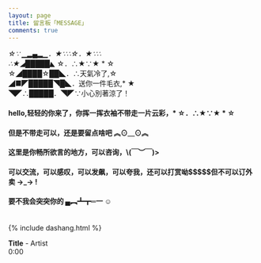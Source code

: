 ```yaml
---
layout: page
title: 留言板「MESSAGE」
comments: true 
---
```

<div width="360" height="250" alt="huanying">

  *☆∵ ▁▂▄▂▁．★∵∴☆．★∵∴<br />
∴★◢█████◣* ☆．∴★∵★ * ☆<br />
 ☆◢████☆██◣．∴天氣冷了,☆<br />
◢■◤█████◥█◣．送你一件毛衣,* ★<br />
◥◤∴█████．◥◤∵小心別著涼了！<br />
</div>

<p><h4>hello,轻轻的你来了，你挥一挥衣袖不带走一片云彩，* ☆．∴★∵★ * ☆</h4>     
<P><h4>但是不带走可以，还是要留点啥吧 ︽⊙＿⊙︽ </h4>
<P><h4>这里是你畅所欲言的地方，可以咨询，\(￣︶￣)></h4>
<p><h4>可以交流，可以感叹，可以发飙，可以夸我，还可以打赏呦$$$$$但不可以订外卖 →_→ !</h4>   
<p><h4>要不我会突突你的  ▄︻┻┳═一  ☺ </h4>
<p>
<br /> 
{% include dashang.html %}
	<div id="QPlayer" class="QPlayer">
		<div id="pContent">
			<div id="player">
				<span class="cover"></span>
				<div class="ctrl">
					<div class="musicTag marquee">
						<strong>Title</strong> <span> - </span> <span class="artist">Artist</span>
					</div>
					<div class="progress">
						<div class="timer left">0:00</div>
						<div class="contr">
							<div class="rewind icon"></div>
							<div class="playback icon"></div>
							<div class="fastforward icon"></div>
						</div>
						<div class="right">
							<div class="liebiao icon"></div>
						</div>
					</div>
				</div>
			</div>
			<div class="ssBtn">
				<div class="adf"></div>
			</div>
		</div>
		<ol id="playlist"></ol>
</div>
<script src="/js/jquery.min.js"></script>
<script src="/js/jquery.marquee.min.js"></script>

<script>
	var playlist = [
			{
			title : "19岁",
			artist : "赵雷",
			mp3 : "http://p22h841lq.bkt.clouddn.com/%E5%89%8D%E5%86%B2%20-%2019%E5%B2%81%EF%BC%88Cover%20%E8%B5%B5%E9%9B%B7%EF%BC%89.mp3",
			cover : "http://p4.music.126.net/Nn8kTtc14uWJw_UWbEc5mg==/7909886650478099.jpg?param=106x106",
			},
			{
			title : "成都",
			artist : "赵雷",
			mp3 : "http://p22h841lq.bkt.clouddn.com/%E8%B5%B5%E9%9B%B7%20-%20%E6%88%90%E9%83%BD.mp3",
			cover : "http://p4.music.126.net/Nn8kTtc14uWJw_UWbEc5mg==/7909886650478099.jpg?param=106x106",
			},
			{
			title : "山丘",
			artist : "李宗盛",
			mp3 : "http://p22h841lq.bkt.clouddn.com/%E6%9D%8E%E5%AE%97%E7%9B%9B%20-%20%E5%B1%B1%E4%B8%98%20%28Live%29.mp3",
			cover : "http://p4.music.126.net/Nn8kTtc14uWJw_UWbEc5mg==/7909886650478099.jpg?param=106x106",
			}
			];
	var isRotate = true;
	var autoplay = true;
</script>
<script src="/js/player.js"></script>
<script>
	function bgChange() {
		var lis = $('.lib');
		for ( var i = 0; i < lis.length; i += 2)
			lis[i].style.background = 'rgba(246, 246, 246, 0.5)';
		}
	window.onload = bgChange;
</script>

<meta charset="utf-8">
<meta name="viewport" content="width=device-width, initial-scale=1" />
<title></title>
<link rel="stylesheet" href="/css/player.css">	
<script>
	myVid = document.getElementById("audio1");
	function setHalfVolume() {
		myVid.volume = 0.2;
	}
</script>
